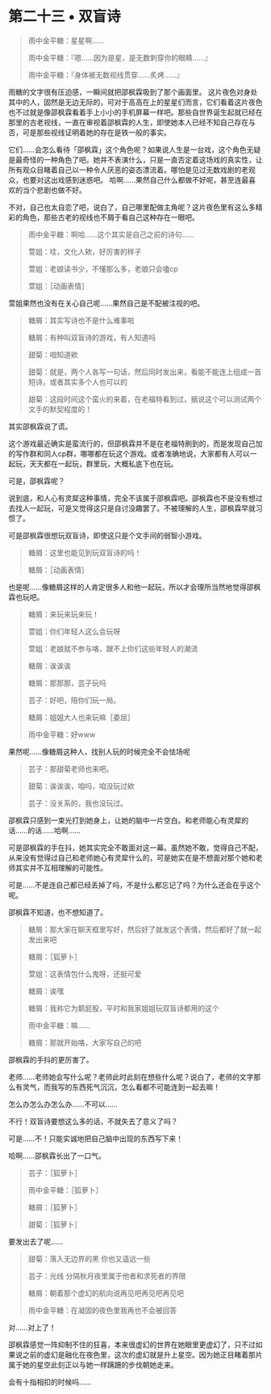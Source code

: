 # 第二十三 • 双盲诗 

>雨中金平糖：星星啊……
>
>雨中金平糖：『嗯……因为是星，是无数刺穿你的眼睛……』
>
>雨中金平糖：『身体被无数视线贯穿……炙烤……』

雨糖的文字很有压迫感，一瞬间就把邵枫霖吸到了那个画面里。
这片夜色对身处其中的人，固然是无边无际的，可对于高高在上的星星们而言，它们看着这片夜色也不过就是像邵枫霖看着手上小小的手机屏幕一样吧。那些自世界诞生起就已经在那里的古老视线，一直在审视着邵枫霖的人生，即使她本人已经不知自己存在与否，可是那些视线证明着她的存在是铁一般的事实。

它们……会怎么看待「邵枫霖」这个角色呢？如果说人生是一台戏，这个角色无疑是最奇怪的一种角色了吧。她并不表演什么，只是一直否定着这场戏的真实性，让所有观众目睹着自己以一种令人厌恶的姿态漂流着。哪怕是见过无数戏剧的老观众，也要对这出戏感到迷惑吧。
哈啊……果然自己什么都做不好呢，甚至连最喜欢的当个悲剧也做不好。

不对，自己也太自恋了吧，说白了，自己哪里配做主角呢？这片夜色里有这么多精彩的角色，那些古老的视线也不屑于看自己这种存在一眼吧。

>雨中金平糖：啊哈……这个其实是自己之前的诗句……
>
>萱姐：哇，文化人欸，好厉害的样子
>
>萱姐：老娘读书少，不懂那么多，老娘只会嗑cp
>
>萱姐：［动画表情］

萱姐果然也没有在关心自己呢……果然自己是不配被注视的吧。

>糖屑：其实写诗也不是什么难事啦
>
>糖屑：有种叫双盲诗的游戏，有人知道吗
>
>甜菊：咱知道欸
>
>甜菊：就是，两个人各写一句话，然后同时发出来，看能不能连上组成一首短诗，或者其实多个人也可以的
>
>甜菊：这段时间这个蛮火的来着，在老福特看到过，据说这个可以测试两个文手的默契程度的！

其实邵枫霖说了谎。

这个游戏最近确实是蛮流行的，但邵枫霖并不是在老福特刷到的，而是发现自己加的写作群和同人cp群，哪哪都在玩这个游戏。或者准确地说，大家都有人可以一起玩，天天都在一起玩，群里玩，大概私底下也在玩。

可是，邵枫霖呢？

说到底，和人心有灵犀这种事情，完全不该属于邵枫霖吧。邵枫霖也不是没有想过去找人一起玩，可是又觉得这只是自讨没趣罢了。不被理解的人生，邵枫霖早就习惯了。

可是邵枫霖很想玩双盲诗，即使这只是个文手间的弱智小游戏。

>糖屑：这里也能见到玩双盲诗的吗！
>
>糖屑：［动画表情］

也是呢……像糖屑这样的人肯定很多人和他一起玩，所以才会理所当然地觉得邵枫霖也玩吧。

>糖屑：来玩来玩来玩！
>
>萱姐：你们年轻人这么会玩呀
>
>萱姐：老娘就不参与咯，跟不上你们这些年轻人的潮流
>
>糖屑：诶诶诶
>
>糖屑：那那那，芸子玩吗
>
>芸子：好吧，陪你们玩一局。
>
>糖屑：姐姐大人也来玩嘛［委屈］
>
>雨中金平糖：好www

果然呢……像糖屑这种人，找别人玩的时候完全不会怯场呢

>芸子：那甜菊老师也来吧。
>
>甜菊：诶诶诶，咱吗，咱没玩过欸
>
>芸子：没关系的，我也没玩过。

邵枫霖只感到一束光打到她身上，让她的脑中一片空白。和老师能心有灵犀的话……的话……哈啊……

可是邵枫霖的手在抖，她其实完全不敢面对这一幕。虽然她不敢，觉得自己不配，从来没有觉得过自己和老师她心有灵犀什么的，可是她实在是不想面对那个她和老师其实并不互相理解的可能性。

可是……不是连自己都已经丢掉了吗，不是什么都忘记了吗？为什么还会在乎这个呢。

邵枫霖不知道，也不想知道了。

>糖屑：那大家在聊天框里写好，然后好了就发这个表情，然后都好了就一起发出来吧
>
>糖屑：［狐萝卜］
>
>萱姐：这表情包什么鬼呀，还挺可爱
>
>糖屑：诶嘿
>
>糖屑：我称它为鹅屁股，平时和我家姐姐玩双盲诗都用的这个
>
>雨中金平糖：嘛……
>
>糖屑：那就开始咯，大家写自己的吧

邵枫霖的手抖的更厉害了。

老师……老师她会写什么呢？老师此时此刻在想些什么呢？说白了，老师的文字那么有灵气，而我写的东西死气沉沉，怎么看都不可能连到一起去嘛！

怎么办怎么办怎么办……不可以……

不行！双盲诗要想这么多的话，不就失去了意义了吗？

可是……不！只能实诚地把自己脑中出现的东西写下来！

哈啊……邵枫霖长出了一口气。

>芸子：［狐萝卜］
>
>雨中金平糖：［狐萝卜］
>
>糖屑：［狐萝卜］
>
>甜菊：［狐萝卜］

要发出去了呢……

>甜菊：落入无边界的黑 你也又遥远一些
>
>芸子：光线 分隔秋月夜里属于他者和求死者的界限
>
>糖屑：朝着那个虚幻的航向说再见吧再见吧再见吧
>
>雨中金平糖：在凝固的夜色里我再也不会被回答

对……对上了！

邵枫霖感觉一阵抑制不住的狂喜，本来很虚幻的世界在她眼里更虚幻了，只不过如果说之前的虚幻是融化在夜色里，这次的虚幻就是升上星空。因为她正目睹着那片属于她的星空此刻正以与她一样蹒跚的步伐朝她走来。

会有十指相扣的时候吗……